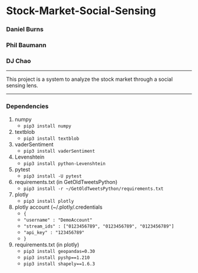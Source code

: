 # Stock-Market-Social-Sensing
### Daniel Burns
### Phil Baumann
### DJ Chao
---
This project is a system to analyze the stock market through a social sensing lens.
***
### Dependencies
1. numpy
    * `pip3 install numpy`
2. textblob
    * `pip3 install textblob`
3. vaderSentiment
    * `pip3 install vaderSentiment`
4. Levenshtein
    * `pip3 install python-Levenshtein`
5. pytest
    * `pip3 install -U pytest`
6. requirements.txt (in GetOldTweetsPython)
    * `pip3 install -r ~/GetOldTweetsPython/requirements.txt`
7. plotly
    * `pip3 install plotly`
8. plotly account (~/.plotly/.credentials
    * `{`
    *    `"username" : "DemoAccount"`
    *    `"stream_ids" : ["0123456789", "0123456789", "0123456789"]`
    *    `"api_key" : "123456789"`
    *  `}`
9. requirements.txt (in plotly)
    * `pip3 install geopandas=0.30`
    * `pip3 install pyshp==1.210`
    * `pip3 install shapely==1.6.3`

